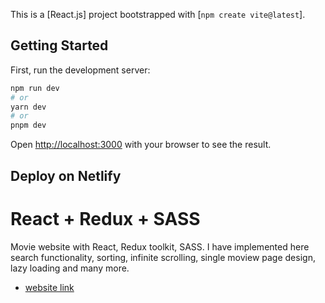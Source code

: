 This is a [React.js] project bootstrapped with [`npm create vite@latest`].

## Getting Started

First, run the development server:

```bash
npm run dev
# or
yarn dev
# or
pnpm dev
```

Open [http://localhost:3000](http://localhost:3000) with your browser to see the result.

## Deploy on Netlify

# React + Redux + SASS
Movie website with React, Redux toolkit, SASS. I have implemented here search functionality, sorting, infinite scrolling, single moview page design, lazy loading and many more.

- [website link](https://movieeworld.netlify.app/)

